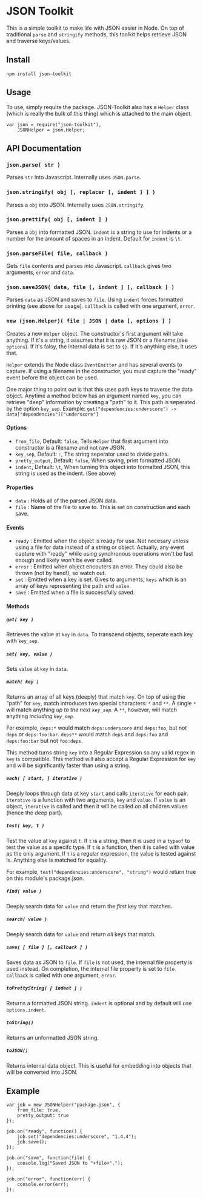 # JSON Toolkit

This is a simple toolkit to make life with JSON easier in Node. On top of traditional `parse` and `stringify` methods, this toolkit helps retrieve JSON and traverse keys/values.

## Install

	npm install json-toolkit

## Usage

To use, simply require the package. JSON-Toolkit also has a `Helper` class (which is really the bulk of this thing) which is attached to the main object.

	var json = require("json-toolkit"),
		JSONHelper = json.Helper;

## API Documentation

### `json.parse( str )`

Parses `str` into Javascript. Internally uses `JSON.parse`.

### `json.stringify( obj [, replacer [, indent ] ] )`

Parses a `obj` into JSON. Internally uses `JSON.stringify`.

### `json.prettify( obj [, indent ] )`

Parses a `obj` into formatted JSON. `indent` is a string to use for indents or a number for the amount of spaces in an indent. Default for `indent` is `\t`.

### `json.parseFile( file, callback )`

Gets `file` contents and parses into Javascript. `callback` gives two arguments, `error` and `data`.

### `json.saveJSON( data, file [, indent ] [, callback ] )`

Parses `data` as JSON and saves to `file`. Using `indent` forces formatted printing (see above for usage). `callback` is called with one argument, `error`.

### `new (json.Helper)( file | JSON | data [, options ] )`

Creates a new `Helper` object. The constructor's first argument will take anything. If it's a string, it assumes that it is raw JSON or a filename (see `options`). If it's falsy, the internal data is set to `{}`. If it's anything else, it uses that.

`Helper` extends the Node class `EventEmitter` and has several events to capture. If using a filename in the constructor, you must capture the "ready" event before the object can be used.

One major thing to point out is that this uses path keys to traverse the data object. Anytime a method below has an argument named `key`, you can retrieve "deep" information by creating a "path" to it. This path is seperated by the option `key_sep`. Example: `get("dependencies:underscore") -> data["dependencies"]["underscore"]`

#### Options

* `from_file`, Default: `false`, Tells `Helper` that first argument into constructor is a filename and not raw JSON.
* `key_sep`, Default: `:`, The string seperator used to divide paths.
* `pretty_output`, Default: `false`, When saving, print formatted JSON.
* `indent`, Default: `\t`, When turning this object into formatted JSON, this string is used as the indent. (See above)

#### Properties

* `data` : Holds all of the parsed JSON data.
* `file` : Name of the file to save to. This is set on construction and each save.

#### Events

* `ready` : Emitted when the object is ready for use. Not necesary unless using a file for data instead of a string or object. Actually, any event capture with "ready" while using synchronous operations won't be fast enough and likely won't be ever called.
* `error` : Emitted when object encouters an error. They could also be thrown (not by hand!), so watch out.
* `set` : Emitted when a key is set. Gives to arguments, `keys` which is an array of keys representing the path and `value`.
* `save` : Emitted when a file is successfully saved.

#### Methods

##### `get( key )`

Retrieves the value at `key` in `data`. To transcend objects, seperate each key with `key_sep`.

##### `set( key, value )`

Sets `value` at `key` in `data`.

##### `match( key )`

Returns an array of all keys (deeply) that match `key`. On top of using the "path" for `key`, match introduces two special characters: `*` and `**`. A single `*` will match anything *up to the next `key_sep`*. A `**`, however, will match anything *including `key_sep`*.

For example, `deps:*` would match `deps:underscore` and `deps:foo`, but not `deps` or `deps:foo:bar`. `deps**` would match `deps` and `deps:foo` and `deps:foo:bar` but not `foo:deps`.

This method turns string `key` into a Regular Expression so any valid regex in `key` is compatible. This method will also accept a Regular Expression for `key` and will be significantly faster than using a string.

##### `each( [ start, ] iterative )`

Deeply loops through data at key `start` and calls `iterative` for each pair. `iterative` is a function with two arguments, `key` and `value`. If `value` is an object, `iterative` is called and then it will be called on all children values (hence the deep part).

##### `test( key, t )`

Test the value at `key` against `t`. If `t` is a string, then it is used in a `typeof` to test the value as a specifc type. If `t` is a function, then it is called with value as the only argument. If `t` is a regular expression, the value is tested against is. Anything else is matched for equality.

For example, `test("dependencies:underscore", "string")` would return true on this module's package.json.

##### `find( value )`

Deeply search data for `value` and return the *first* key that matches.

##### `search( value )`

Deeply search data for `value` and return *all* keys that match.

##### `save( [ file ] [, callback ] )`

Saves data as JSON to `file`. If `file` is not used, the internal file property is used instead. On completion, the internal file property is set to `file`. `callback` is called with one argument, `error`.

##### `toPrettyString( [ indent ] )`

Returns a formatted JSON string. `indent` is optional and by default will use `options.indent`.

##### `toString()`

Returns an unformatted JSON string.

##### `toJSON()`

Returns internal data object. This is useful for embedding into objects that will be converted into JSON.

## Example

	var job = new JSONHelper("package.json", {
		from_file: true,
		pretty_output: true
	});
	
	job.on("ready", function() {
		job.set("dependencies:underscore", "1.4.4");
		job.save();
	});
	
	job.on("save", function(file) {
		console.log("Saved JSON to "+file+".");
	});
	
	job.on("error", function(err) {
		console.error(err);
	});
